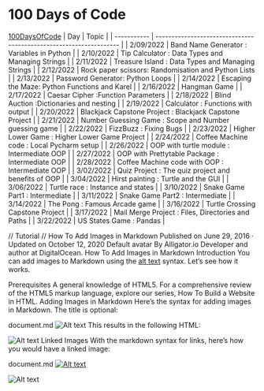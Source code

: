 # 100 Days of Code
[100DaysOfCode](https://www.udemy.com/course/100-days-of-code/)
| Day         | Topic                                                              |
| ----------- | ------------------------------------------------------------------ |
| 2/09/2022   | Band Name Generator : Variables in Python                          |
| 2/10/2022   | Tip Calculator : Data Types and Managing Strings                   |
| 2/11/2022   | Treasure Island : Data Types and Managing Strings                  |
| 2/12/2022   | Rock paper scissors: Randomisation and Python Lists                |
| 2/13/2022   | Password Generator: Python Loops                                   |
| 2/14/2022   | Escaping the Maze: Python Functions and Karel                      |
| 2/16/2022   | Hangman Game                                                       |
| 2/17/2022   | Caesar Cipher :Function Parameters                                 |
| 2/18/2022   | Blind Auction :Dictionaries and nesting                            |
| 2/19/2022   | Calculator : Functions with output                                 |
| 2/20/2022   | Blackjack Capstone Project : Blackjack Capstone Project            |
| 2/21/2022   | Number Guessing Game : Scope and Number guessing game              |
| 2/22/2022   | FizzBuzz : Fixing Bugs                                             |
| 2/23/2022   | Higher Lower Game : Higher Lower Game Project                      |
| 2/24/2022   | Coffee Machine code : Local Pycharm setup                          |
| 2/26/2022   | OOP with turtle module : Intermediate OOP                          |
| 2/27/2022   | OOP with Prettytable Package : Intermediate OOP                    |
| 2/28/2022   | Coffee Machine code with OOP : Intermediate OOP                    |
| 3/02/2022   | Quiz Project : The quiz project and benefits of OOP                |
| 3/04/2022   | Hirst painting : Turtle and the GUI                                |
| 3/06/2022   | Turtle race : Instance and states                                  |
| 3/10/2022   | Snake Game Part1 : Intermediate                                    |
| 3/11/2022   | Snake Game Part2 : Intermediate                                    |
| 3/14/2022   | The Pong : Famous Arcade game                                      |
| 3/16/2022   | Turtle Crossing Capstone Project                                   |
| 3/17/2022   | Mail Merge Project : Files, Directories and Paths                  |
| 3/22/2022   | US States Game : Pandas                                            |

// Tutorial //
How To Add Images in Markdown
Published on June 29, 2016 · Updated on October 12, 2020
Default avatar
By Alligator.io
Developer and author at DigitalOcean.
How To Add Images in Markdown
Introduction
You can add images to Markdown using the [alt text](image_url) syntax. Let’s see how it works.

Prerequisites
A general knowledge of HTML5. For a comprehensive review of the HTML5 markup language, explore our series, How To Build a Website in HTML.
Adding Images in Markdown
Here’s the syntax for adding images in Markdown. The title is optional:

document.md
![Alt text](https://assets.digitalocean.com/articles/alligator/boo.svg "a title")
This results in the following HTML:

<img title="a title" alt="Alt text" src="/images/boo.svg">
Linked Images
With the markdown syntax for links, here’s how you would have a linked image:

document.md
[![Alt text](https://assets.digitalocean.com/articles/alligator/boo.svg)](https://digitalocean.com)

![Alt text](https://assets.digitalocean.com/articles/alligator/boo.svg "a title")
